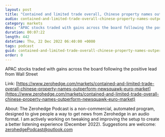 ```yaml
---
layout: post
title: "Contained and limited trade overall, Chinese property names outperform - Newsquawk Euro Market Open"
audio: contained-and-limited-trade-overall-chinese-property-names-outperform-newsquawk-euro-market-0
category: markets
desc: "APAC stocks traded with gains across the board following the positive lead from Wall Street"
duration: 00:07:22
length: 442
datetime: Thu, 22 Dec 2022 06:40:00 +0000
tags: podcast
guid: contained-and-limited-trade-overall-chinese-property-names-outperform-newsquawk-euro-market-0
order: 0
---
```

APAC stocks traded with gains across the board following the positive lead from Wall Street

Link: [https://www.zerohedge.com/markets/contained-and-limited-trade-overall-chinese-property-names-outperform-newsquawk-euro-market](https://www.zerohedge.com/markets/contained-and-limited-trade-overall-chinese-property-names-outperform-newsquawk-euro-market)

About: The Zerohedge Podcast is a non-commercial, automated program, designed to give people a way to get news from Zerohedge in an audio format.  I am actively working on tweaking and improving the setup to create a better listening experience (December 2022).  Suggestions are welcome: [zerohedgePodcast@outlook.com](mailto:zerohedgePodcast@outlook.com)